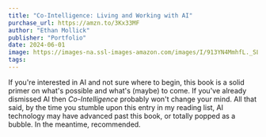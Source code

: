 ```yaml
---
title: "Co-Intelligence: Living and Working with AI"
purchase_url: https://amzn.to/3Kx33MF
author: "Ethan Mollick"
publisher: "Portfolio"
date: 2024-06-01
image: https://images-na.ssl-images-amazon.com/images/I/913YN4MmhfL._SL75_.jpg
tags:
---
```


If you're interested in AI and not sure where to begin, this book is a solid primer on what's possible and what's (maybe) to come. If you've already dismissed AI then _Co-Intelligence_ probably won't change your mind. All that said, by the time you stumble upon this entry in my reading list, AI technology may have advanced past this book, or totally popped as a bubble. In the meantime, recommended.
